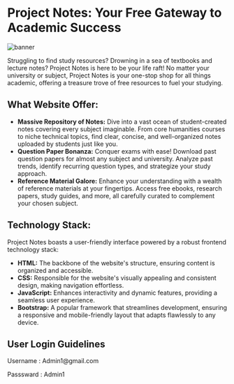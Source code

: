 
<h1>Project Notes: Your Free Gateway to Academic Success</h1>

![banner](https://github.com/Nihalahamad1905/Project_Notes/assets/118530992/8ecf79a0-abfd-4e4c-8732-de27f5a6a551)


<p>Struggling to find study resources? Drowning in a sea of textbooks and lecture notes? Project Notes is here to be your life raft! No matter your university or subject, Project Notes is your one-stop shop for all things academic, offering a treasure trove of free resources to fuel your studying.</p>

<h2>What Website Offer:</h2>
        <ul>
            <li>
                <strong>Massive Repository of Notes:</strong> Dive into a vast ocean of student-created notes covering every subject imaginable. From core humanities courses to niche technical topics, find clear, concise, and well-organized notes uploaded by students just like you.
            </li>
            <li>
                <strong>Question Paper Bonanza:</strong> Conquer exams with ease! Download past question papers for almost any subject and university. Analyze past trends, identify recurring question types, and strategize your study approach.
            </li>
            <li>
                <strong>Reference Material Galore:</strong> Enhance your understanding with a wealth of reference materials at your fingertips. Access free ebooks, research papers, study guides, and more, all carefully curated to complement your chosen subject.
            </li>
</ul>
  


<h2>Technology Stack:</h2>
        <p>Project Notes boasts a user-friendly interface powered by a robust frontend technology stack:</p>
        <ul>
            <li>
                <strong>HTML:</strong> The backbone of the website's structure, ensuring content is organized and accessible.
            </li>
            <li>
                <strong>CSS:</strong> Responsible for the website's visually appealing and consistent design, making navigation effortless.
            </li>
            <li>
                <strong>JavaScript:</strong> Enhances interactivity and dynamic features, providing a seamless user experience.
            </li>
            <li>
                <strong>Bootstrap:</strong> A popular framework that streamlines development, ensuring a responsive and mobile-friendly layout that adapts flawlessly to any device.
            </li>
        </ul>

<h2>User Login Guidelines</h2>
<P>Username : Admin1@gmail.com</P>
<P>Passsward : Admin1</P>



  

